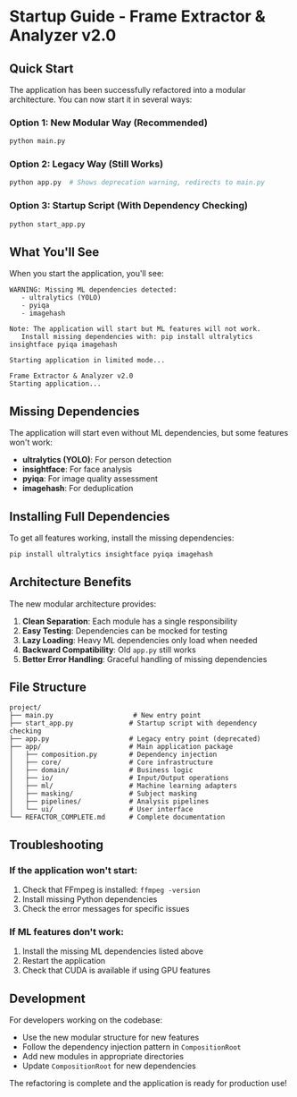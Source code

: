 # Startup Guide - Frame Extractor & Analyzer v2.0

## Quick Start

The application has been successfully refactored into a modular architecture. You can now start it in several ways:

### Option 1: New Modular Way (Recommended)
```bash
python main.py
```

### Option 2: Legacy Way (Still Works)
```bash
python app.py  # Shows deprecation warning, redirects to main.py
```

### Option 3: Startup Script (With Dependency Checking)
```bash
python start_app.py
```

## What You'll See

When you start the application, you'll see:

```
WARNING: Missing ML dependencies detected:
   - ultralytics (YOLO)
   - pyiqa
   - imagehash

Note: The application will start but ML features will not work.
   Install missing dependencies with: pip install ultralytics insightface pyiqa imagehash

Starting application in limited mode...

Frame Extractor & Analyzer v2.0
Starting application...
```

## Missing Dependencies

The application will start even without ML dependencies, but some features won't work:

- **ultralytics (YOLO)**: For person detection
- **insightface**: For face analysis
- **pyiqa**: For image quality assessment
- **imagehash**: For deduplication

## Installing Full Dependencies

To get all features working, install the missing dependencies:

```bash
pip install ultralytics insightface pyiqa imagehash
```

## Architecture Benefits

The new modular architecture provides:

1. **Clean Separation**: Each module has a single responsibility
2. **Easy Testing**: Dependencies can be mocked for testing
3. **Lazy Loading**: Heavy ML dependencies only load when needed
4. **Backward Compatibility**: Old `app.py` still works
5. **Better Error Handling**: Graceful handling of missing dependencies

## File Structure

```
project/
├── main.py                    # New entry point
├── start_app.py              # Startup script with dependency checking
├── app.py                    # Legacy entry point (deprecated)
├── app/                      # Main application package
│   ├── composition.py        # Dependency injection
│   ├── core/                 # Core infrastructure
│   ├── domain/               # Business logic
│   ├── io/                   # Input/Output operations
│   ├── ml/                   # Machine learning adapters
│   ├── masking/              # Subject masking
│   ├── pipelines/            # Analysis pipelines
│   └── ui/                   # User interface
└── REFACTOR_COMPLETE.md      # Complete documentation
```

## Troubleshooting

### If the application won't start:
1. Check that FFmpeg is installed: `ffmpeg -version`
2. Install missing Python dependencies
3. Check the error messages for specific issues

### If ML features don't work:
1. Install the missing ML dependencies listed above
2. Restart the application
3. Check that CUDA is available if using GPU features

## Development

For developers working on the codebase:

- Use the new modular structure for new features
- Follow the dependency injection pattern in `CompositionRoot`
- Add new modules in appropriate directories
- Update `CompositionRoot` for new dependencies

The refactoring is complete and the application is ready for production use!
